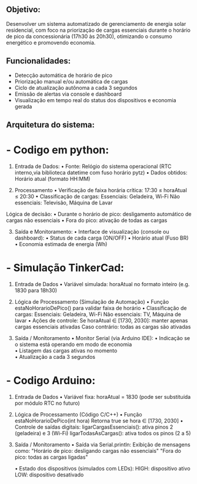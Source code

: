 ## Objetivo:
Desenvolver um sistema automatizado de gerenciamento de energia solar residencial, com foco na priorização de cargas essenciais durante o horário de pico da concessionária (17h30 às 20h30), otimizando o consumo energético e promovendo economia.

## Funcionalidades:
- Detecção automática de horário de pico
- Priorização manual e/ou automática de cargas
- Ciclo de atualização autônoma a cada 3 segundos
- Emissão de alertas via console e dashboard
- Visualização em tempo real do status dos dispositivos e economia gerada

## Arquitetura do sistema:
# - Codigo em python:
1. Entrada de Dados:
  • Fonte: Relógio do sistema operacional (RTC interno,via biblioteca datetime com fuso horário pytz)
  • Dados obtidos: Horário atual (formato HH:MM)

2. Processamento
  • Verificação de faixa horária crítica: 17:30 ≤ horaAtual ≤ 20:30
  • Classificação de cargas:
    Essenciais: Geladeira, Wi-Fi
    Não essenciais: Televisão, Máquina de Lavar

Lógica de decisão:
  • Durante o horário de pico: desligamento automático de cargas não essenciais
  • Fora do pico: ativação de todas as cargas

3. Saída e Monitoramento:
  • Interface de visualização (console ou dashboard):
  • Status de cada carga (ON/OFF)
  • Horário atual (Fuso BR)
  • Economia estimada de energia (Wh)

# - Simulação TinkerCad:
 1. Entrada de Dados
  • Variável simulada: horaAtual no formato inteiro (e.g. 1830 para 18h30)

 2. Lógica de Processamento (Simulação de Automação)
  • Função estaNoHorarioDePico() para validar faixa de horário
  • Classificação de cargas:
      Essenciais: Geladeira, Wi-Fi
      Não essenciais: TV, Máquina de lavar
  • Ações de controle:
      Se horaAtual ∈ [1730, 2030]: manter apenas cargas essenciais ativadas
      Caso contrário: todas as cargas são ativadas	

3. Saída / Monitoramento
   • Monitor Serial (via Arduino IDE):
   • Indicação se o sistema está operando em modo de economia	
   • Listagem das cargas ativas no momento	
   • Atualização a cada 3 segundos	

 # - Codigo Arduino:
 1. Entrada de Dados
   • Variável fixa: horaAtual = 1830 (pode ser substituída por módulo RTC no futuro)
    
2. Lógica de Processamento (Código C/C++)
   • Função estaNoHorarioDePico(int hora)
        Retorna true se hora ∈ [1730, 2030]
   • Controle de saídas digitais:
	ligarCargasEssenciais(): ativa pinos 2 (geladeira) e 3 (Wi-Fi)
        ligarTodasAsCargas(): ativa todos os pinos (2 a 5)

3. Saída / Monitoramento
    • Saída via Serial.println:
        Exibição de mensagens como:
        "Horário de pico: desligando cargas não essenciais"
        "Fora do pico: todas as cargas ligadas"

    • Estado dos dispositivos (simulados com LEDs):
       HIGH: dispositivo ativo
       LOW: dispositivo desativado
